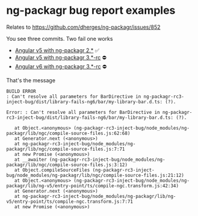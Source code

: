  # ng-packagr bug report examples
 Relates to https://github.com/dherges/ng-packagr/issues/852

 You see three commits. Two fail one works

 + [Angular v5 with ng-packagr 2.*](https://github.com/georgiee/ng-packagr-rc3-inject-bug/commit/25d2d725d6b8e2dd24e36702715dd4a4d54c33b4) ✅
 + [Angular v5 with ng-packagr 3.*-rc](https://github.com/georgiee/ng-packagr-rc3-inject-bug/commit/c37cfc3a00c30e49e93b0272f1da2f299c3f9cd8) ⛔
 + [Angular v6 with ng-packagr 3.*-rc](https://github.com/georgiee/ng-packagr-rc3-inject-bug/commit/947992450dfb8c693a792f864cba3f720d5bf7c8) ⛔


 That's the message

 ```
BUILD ERROR
: Can't resolve all parameters for BarDirective in ng-packagr-rc3-inject-bug/dist/library-fails-ng6/bar/my-library-bar.d.ts: (?).

Error: : Can't resolve all parameters for BarDirective in ng-packagr-rc3-inject-bug/dist/library-fails-ng6/bar/my-library-bar.d.ts: (?).

    at Object.<anonymous> (ng-packagr-rc3-inject-bug/node_modules/ng-packagr/lib/ngc/compile-source-files.js:62:68)
    at Generator.next (<anonymous>)
    at ng-packagr-rc3-inject-bug/node_modules/ng-packagr/lib/ngc/compile-source-files.js:7:71
    at new Promise (<anonymous>)
    at __awaiter (ng-packagr-rc3-inject-bug/node_modules/ng-packagr/lib/ngc/compile-source-files.js:3:12)
    at Object.compileSourceFiles (ng-packagr-rc3-inject-bug/node_modules/ng-packagr/lib/ngc/compile-source-files.js:21:12)
    at Object.<anonymous> (ng-packagr-rc3-inject-bug/node_modules/ng-packagr/lib/ng-v5/entry-point/ts/compile-ngc.transform.js:42:34)
    at Generator.next (<anonymous>)
    at ng-packagr-rc3-inject-bug/node_modules/ng-packagr/lib/ng-v5/entry-point/ts/compile-ngc.transform.js:7:71
    at new Promise (<anonymous>)
 ```